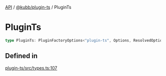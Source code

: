 [API](../../../packages.md) / [@kubb/plugin-ts](../index.md) / PluginTs

# PluginTs

```ts
type PluginTs: PluginFactoryOptions<"plugin-ts", Options, ResolvedOptions, never, ResolvePathOptions>;
```

## Defined in

[plugin-ts/src/types.ts:107](https://github.com/kubb-project/kubb/blob/7f30045af96d8c89b6cda0a30f7535f095a0cb45/packages/plugin-ts/src/types.ts#L107)
